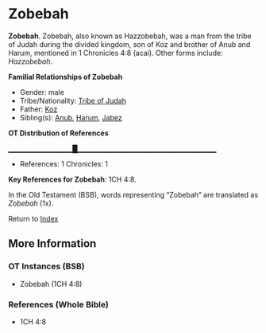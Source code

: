 # Zobebah
**Zobebah**. 
Zobebah, also known as Hazzobebah, was a man from the tribe of Judah during the divided kingdom, son of Koz and brother of Anub and Harum, mentioned in 1 Chronicles 4:8 (acai). 
Other forms include: 
*Hazzobebah*. 




**Familial Relationships of Zobebah**


* Gender: male
* Tribe/Nationality: [Tribe of Judah](../../../groups/md/acai/Judah.md)
* Father: [Koz](Koz.md)
* Sibling(s): [Anub](Anub.md), [Harum](Harum.md), [Jabez](Jabez.md)


**OT Distribution of References**

▁▁▁▁▁▁▁▁▁▁▁▁█▁▁▁▁▁▁▁▁▁▁▁▁▁▁▁▁▁▁▁▁▁▁▁▁▁▁
* References: 1 Chronicles: 1



**Key References for Zobebah**: 
1CH 4:8. 


In the Old Testament (BSB), words representing “Zobebah” are translated as 
*Zobebah* (1x). 




Return to [Index](00-Index.md)

## More Information

### OT Instances (BSB)

* Zobebah (1CH 4:8)



### References (Whole Bible)

* 1CH 4:8



